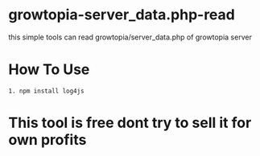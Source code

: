# growtopia-server_data.php-read
this simple tools can read growtopia/server_data.php of growtopia server 

# How To Use 
```1. npm install log4js```
# This tool is free dont try to sell it for own profits

